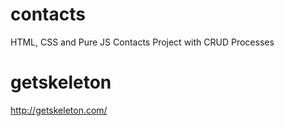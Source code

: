 # contacts

HTML, CSS and Pure JS Contacts Project with CRUD Processes

# getskeleton

http://getskeleton.com/
